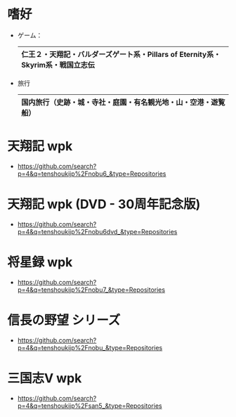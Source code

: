 # 嗜好

- ゲーム：

    |仁王２・天翔記・バルダーズゲート系・Pillars of Eternity系・Skyrim系・戦国立志伝|
    |:---|

- 旅行

    |国内旅行（史跡・城・寺社・庭園・有名観光地・山・空港・遊覧船）|
    |:---|

# 天翔記 wpk

- https://github.com/search?p=4&q=tenshoukijp%2Fnobu6_&type=Repositories


# 天翔記 wpk (DVD - 30周年記念版)

- https://github.com/search?p=4&q=tenshoukijp%2Fnobu6dvd_&type=Repositories

# 将星録 wpk

- https://github.com/search?p=4&q=tenshoukijp%2Fnobu7_&type=Repositories

# 信長の野望 シリーズ

- https://github.com/search?p=4&q=tenshoukijp%2Fnobu_&type=Repositories

# 三国志Ⅴ wpk

- https://github.com/search?p=4&q=tenshoukijp%2Fsan5_&type=Repositories
